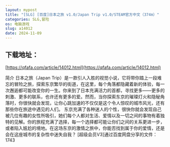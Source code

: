 ```yaml
---
layout: mypost
title: "[SLG] [百度]日本之旅 v1.0/Japan Trip v1.0/STEAM官方中文（374m）"
categories: SLG,冒险
os: 电脑游戏
slug: a14012
date: 2024-11-09
---
```


## 下载地址：

[https://qfafa.com/article/14012.html](https://qfafa.com/article/14012.html)

简介
日本之旅（Japan Trip）是一款引人入胜的视觉小说，它将带你踏上一段难忘的冒险之旅，探索东京繁华的街道，在这里，每个角落都隐藏着新的体验，每一次邂逅都可能改变你的一生。你来到了日本充满活力的首都，寻找更多——更多的刺激、更多的联系，也许还有更多的爱。然而，当你探索东京的璀璨灯火和隐秘角落时，你很快就会发现，让你心跳加速的不仅仅是这个令人惊叹的城市风光，还有那些你在旅途中遇见的人们。
东京充满了各种迷人的个性，很快你就会发现自己被几位有趣的女性所吸引，她们每个人都对生活、爱情以及一切之间的事物有着独特的见解。你的旅程充满了选择，每一个选择都可能让你们之间的关系更进一步，或者陷入尴尬的境地。在这场东京的激情之旅中，你能否找到属于你的爱情，还是会在这座城市的复杂性中迷失自我？
\[超级会员V3\]通过百度网盘分享的文件：1743